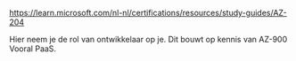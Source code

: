 https://learn.microsoft.com/nl-nl/certifications/resources/study-guides/AZ-204

Hier neem je de rol van ontwikkelaar op je. Dit bouwt op kennis van AZ-900
Vooral PaaS.


